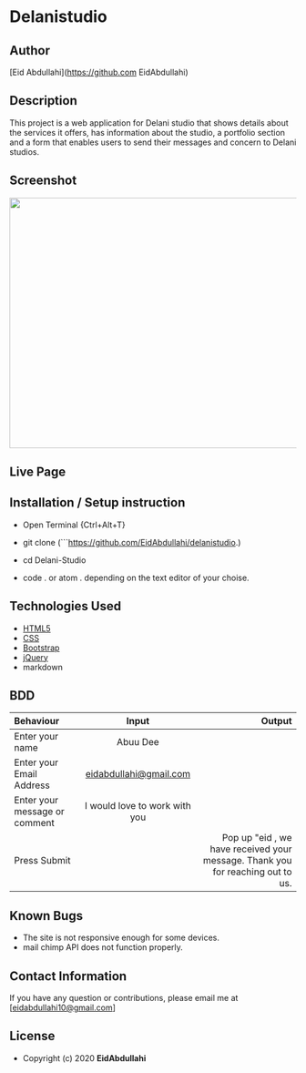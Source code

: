 # Delanistudio

## Author

[Eid Abdullahi](https://github.com EidAbdullahi)

## Description

This project is a web application for Delani studio that shows details about the services it offers, has information about the studio, a portfolio section and a form that enables users to send their messages and concern to Delani studios. 

## Screenshot
<img src="https://raw.githubusercontent.com/Owiti-Charles/Delani-Studio/master/images/delanihome.png" width="900px" height="440px">

## Live Page 

## Installation / Setup instruction
* Open Terminal {Ctrl+Alt+T}

* git clone (```https://github.com/EidAbdullahi/delanistudio.)

* cd Delani-Studio

* code . or atom . depending on the text editor of your choise.

## Technologies Used

* [HTML5](https://github.com/topics/html5)
* [CSS](https://github.com/topics/css3)
* [Bootstrap](https://github.com/topics/bootstrap)
* [jQuery](https://github.com/topics/javascript)
* markdown


## BDD
| Behaviour      | Input        | Output       |
| :------------- | :----------: | -----------: |
|  Enter your name  |   Abuu Dee |     |
| Enter your Email Address  | eidabdullahi@gmail.com |   |
| Enter your message or comment   |  I would love to work with you     |     |
| Press Submit|     |Pop up "eid , we have received your message. Thank you for reaching out to us.|

## Known Bugs
* The site is not responsive enough for some devices. 
* mail chimp API does not function properly.

## Contact Information 

If you have any question or contributions, please email me at [eidabdullahi10@gmail.com]

## License

* Copyright (c) 2020 **EidAbdullahi**

